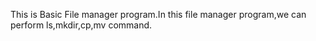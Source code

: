 This is Basic File manager program.In this file manager program,we can perform ls,mkdir,cp,mv command.
